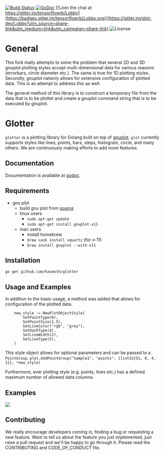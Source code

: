  [![Build Status](https://travis-ci.org/Arafatk/glot.svg?branch=master)](https://travis-ci.org/Arafatk/glot) [![GoDoc](https://godoc.org/github.com/arafat/glot?status.svg)](https://godoc.org/github.com/Arafatk/glot) [![Join the chat at https://gitter.im/tensorflowrb/Lobby](https://badges.gitter.im/tensorflowrb/Lobby.svg)](https://gitter.im/glot-dev/Lobby?utm_source=share-link&utm_medium=link&utm_campaign=share-link)  ![License](https://img.shields.io/badge/License-MIT-blue.svg)  

# General
This fork maily attempts to solve the problem that several 2D and 3D gnuplot plotting styles accept multi-dimensional data for various reasons (errorbars, circle diameter etc.). The same is true for 1D plotting styles.
Secondly, gnuplot natievly allows for extensive configuration of plotted data. This is an attempt to address this as well.

The general method of this library is to construct a temporary file from the data that is to be plottet and create a gnuplot command string that is to be executed by gnuplot.

# Glotter
`glotter` is a plotting library for Golang built on top of [gnuplot](http://www.gnuplot.info/). `glot` currently supports styles like lines, points, bars, steps, histogram, circle, and many others. We are continuously making efforts to add more features.  

## Documentation
Documentation is available at [godoc](https://godoc.org/github.com/Arafatk/glot).

## Requirements
 - gnu plot
    - build gnu plot from [source](https://sourceforge.net/projects/gnuplot/files/gnuplot/)
    - linux users
       -  ```sudo apt-get update```
       -  ```sudo apt-get install gnuplot-x11```
    - mac users
       -  install homebrew
       -  ```brew cask install xquartz``` (for x-11)
       -  ```brew install gnuplot --with-x11```

## Installation
```go get github.com/hasmoth/glotter```

## Usage and Examples
In addition to the basic usage, a method was added that allows for configuration of the plotted data.
```
	new_style := NewPlotObjectStyle(
		SetPointType(6),
		SetPointSize(1.5),
		SetLineColor("rgb", "grey"),
		SetDashType(4),
		SetLineWidth(2),
		SetLineType(5),
	)
```
This style object allows for optional parameters and can be passed to a ```PointGroup```.
```plot.AddPointGroup("Sample1", "points", []int32{51, 8, 4, 11}, *new_style)```

Furthermore, ever plotting style (e.g. points, lines etc.) has a defined maximum number of allowed data columns.

## Examples
![](https://raw.githubusercontent.com/Arafatk/plot/master/Screenshot%20-%20Saturday%2014%20October%202017%20-%2004-51-13%20%20IST.png)

## Contributing
We really encourage developers coming in, finding a bug or requesting a new feature. Want to tell us about the feature you just implemented, just raise a pull request and we'll be happy to go through it. Please read the CONTRIBUTING and CODE_OF_CONDUCT file.


